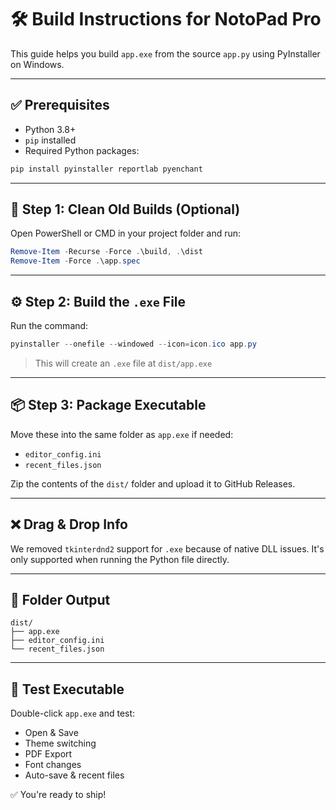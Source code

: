 # 🛠️ Build Instructions for NotoPad Pro

This guide helps you build `app.exe` from the source `app.py` using PyInstaller on Windows.

---

## ✅ Prerequisites

- Python 3.8+
- `pip` installed
- Required Python packages:

```bash
pip install pyinstaller reportlab pyenchant
```

---

## 🧼 Step 1: Clean Old Builds (Optional)

Open PowerShell or CMD in your project folder and run:

```powershell
Remove-Item -Recurse -Force .\build, .\dist
Remove-Item -Force .\app.spec
```

---

## ⚙️ Step 2: Build the `.exe` File

Run the command:

```powershell
pyinstaller --onefile --windowed --icon=icon.ico app.py
```

> This will create an `.exe` file at `dist/app.exe`

---

## 📦 Step 3: Package Executable

Move these into the same folder as `app.exe` if needed:

- `editor_config.ini`
- `recent_files.json`

Zip the contents of the `dist/` folder and upload it to GitHub Releases.

---

## ❌ Drag & Drop Info

We removed `tkinterdnd2` support for `.exe` because of native DLL issues. It's only supported when running the Python file directly.

---

## 📁 Folder Output

```
dist/
├── app.exe
├── editor_config.ini
└── recent_files.json
```

---

## 🧪 Test Executable

Double-click `app.exe` and test:
- Open & Save
- Theme switching
- PDF Export
- Font changes
- Auto-save & recent files

✅ You're ready to ship!
